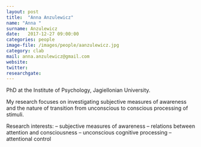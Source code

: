 ```yaml
---
layout: post
title:  "Anna Anzulewicz"
name: "Anna "
surname: Anzulewicz
date:   2017-12-27 09:00:00
categories: people
image-file: /images/people/aanzulewicz.jpg
category: clab
mail: anna.anzulewicz@gmail.com
website:
twitter:
researchgate:
---
```


PhD at the Institute of Psychology, Jagiellonian University.

My research focuses on investigating subjective measures of awareness and the nature of transition from unconscious to conscious processing of stimuli.

Research interests:
– subjective measures of awareness
– relations between attention and consciousness
– unconscious cognitive processing
– attentional control
